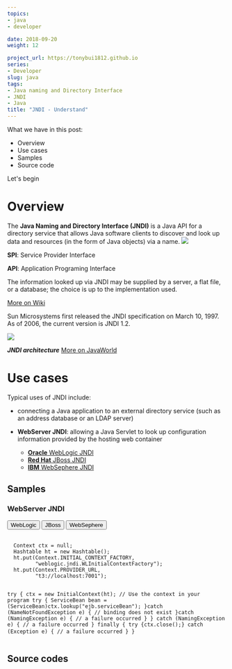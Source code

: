 ```yaml
---
topics:
- java
- developer

date: 2018-09-20
weight: 12

project_url: https://tonybui1812.github.io
series:
- Developer
slug: java
tags:
- Java naming and Directory Interface
- JNDI
- Java
title: "JNDI - Understand"
---
```

<link rel="stylesheet" href="/css/w3css_4_w3.css">
<link rel="stylesheet" href="/highlight/styles/default.css">
<script src="/highlight/highlight.pack.js"></script>
<script>hljs.initHighlightingOnLoad();</script>

What we have in this post:

- Overview
- Use cases
- Samples
- Source code

Let's begin



<h1>Overview</h1>
The <b>Java Naming and Directory Interface (JNDI)</b> is a Java API for a directory service that allows Java software clients to discover and look up data and resources (in the form of Java objects) via a name.

<img src="/img/basic_jndi_diagram.JPG" />

<b>SPI</b>: Service Provider Interface

<b>API</b>: Application Programing Interface

The information looked up via JNDI may be supplied by a server, a flat file, or a database; the choice is up to the implementation used.

<a href="https://en.wikipedia.org/wiki/Java_Naming_and_Directory_Interface" target="_blank">More on Wiki</a>

Sun Microsystems first released the JNDI specification on March 10, 1997. As of 2006, the current version is JNDI 1.2.

<img src="/img/sun_jw_jndi_orig.gif">

<i><b>JNDI architecture</b></i>
<a href="https://www.javaworld.com/article/2074186/jndi/j2ee-or-j2se--jndi-works-with-both.html" target="_blank">More on JavaWorld</a>


<h1>Use cases</h1>
Typical uses of JNDI include:

- connecting a Java application to an external directory service (such as an address database or an LDAP server)

- <b>WebServer JNDI</b>: allowing a Java Servlet to look up configuration information provided by the hosting web container
	- <a href="https://docs.oracle.com/cd/E13222_01/wls/docs100/jndi/over.html" target="_blank"><b>Oracle</b> WebLogic JNDI</a>
	- <a href="https://docs.jboss.org/author/display/AS71/JNDI+Reference" target="_blank"><b>Red Hat</b> JBoss JNDI</a>
	- <a href="https://www.ibm.com/support/knowledgecenter/en/SSAW57_9.0.0/com.ibm.websphere.nd.multiplatform.doc/ae/tnam_develop_naming.html" target="_blank"><b>IBM</b> WebSephere JNDI</a>
	
<h2>Samples</h2>	
<h3>WebServer JNDI</h3>

<div class="w3-bar w3-black">
  <button class="w3-bar-item w3-button tablink w3-red" onclick="openTab(event,'WebLogic','city')">WebLogic</button>
  <button class="w3-bar-item w3-button tablink" onclick="openTab(event,'JBoss','city')">JBoss</button>
  <button class="w3-bar-item w3-button tablink" onclick="openTab(event,'WebSephere','city')">WebSephere</button>
</div>

<div id="WebLogic" class="w3-container city">
  <pre>
  <code class="java">
  Context ctx = null;
  Hashtable ht = new Hashtable();
  ht.put(Context.INITIAL_CONTEXT_FACTORY,
         "weblogic.jndi.WLInitialContextFactory");
  ht.put(Context.PROVIDER_URL,
         "t3://localhost:7001");

  try {
    ctx = new InitialContext(ht);
    // Use the context in your program
	try { 
    ServiceBean bean = (ServiceBean)ctx.lookup("ejb.serviceBean");
	}catch (NameNotFoundException e) {
	// binding does not exist
	}catch (NamingException e) {
	// a failure occurred
	}
  }
  catch (NamingException e) {
    // a failure occurred
  }
  finally {
    try {ctx.close();}
    catch (Exception e) {
      // a failure occurred
    }
  }
  </code>
  </pre>
</div>

<div id="JBoss" class="w3-container city" style="display:none" >
 <pre> <code class="java">
final Properties env = new Properties();
env.put(Context.INITIAL_CONTEXT_FACTORY
	,org.jboss.naming.remote.client.InitialContextFactory.class.getName());
env.put(Context.PROVIDER_URL, "remote://localhost:4447");
remoteContext = new InitialContext(env);
MyBean myBean = remoteContext.lookup("java:global/MyBean");

</code></pre>
</div>

<div id="WebSephere" class="w3-container city" style="display:none">
  <pre><code class="java">
Hashtable env = new Hashtable();
env.put(Context.INITIAL_CONTEXT_FACTORY,
      "com.ibm.websphere.naming.WsnInitialContextFactory");
env.put(Context.PROVIDER_URL, "iiop://localhost:2809");
Context ctx = new InitialContext(env);
//look up
Object o = ctx.lookup("com/mycom/MyEJBHome");
</code>
</pre>
</div>
<h2>Source codes</h2>	
<script src="/scripts/tab_function.js" />
